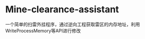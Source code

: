 # Mine-clearance-assistant

一个简单的扫雷外挂程序，通过逆向工程获取雷区的内存地址，利用WriteProcessMemory等API进行修改
[](https://github.com/Jevon101/Mine-clearance-assistant/blob/main/test.jpg)
